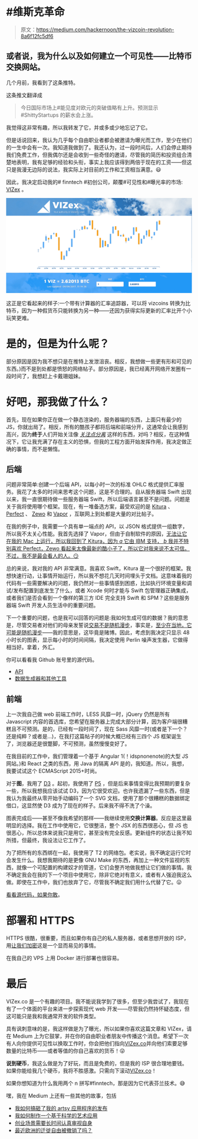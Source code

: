 # #维斯克革命

> 原文：<https://medium.com/hackernoon/the-vizcoin-revolution-8a6f12fc5df6>

## 或者说，我为什么以及如何建立一个可见性——比特币交换网站。

几个月前，我看到了这条推特。

这条推文翻译成

> 今日国际市场上#能见度对欧元的突破值略有上升。预测显示#ShittyStartups 的薪水会上涨。

我觉得这非常有趣，所以我转发了它，并或多或少地忘记了它。

但是话说回来，我认为几乎每个自由职业者都会被邀请为曝光而工作，至少在他们的一生中会有一次。我知道我做到了。我还认为，过一段时间后，人们会停止期待我们免费工作，但我偶尔还是会收到一些奇怪的邀请，尽管我的简历和投资组合清楚地表明，我有足够的经验和头衔，事实上我应该得到两倍于现在的工资——但这只是我漫无边际的说法，我实际上对目前的工作和工资相当满意。😃

因此，我决定启动我的# finntech #初创公司，颠覆#可见性和#曝光率的市场: [VIZex](https://vizex.co/) 。

![](img/7388c769a51120dd671839b5bd92b47d.png)

这正是它看起来的样子:一个带有计算器的汇率追踪器，可以将 vizcoins 转换为比特币，因为一种假货币只能转换为另一种——还因为获得实际更新的汇率比开个小玩笑更难。

# 是的，但是为什么呢？

部分原因是因为我不想只是在推特上发泄沮丧。相反，我想做一些更有形和可见的东西。)而不是到处都是愤怒的网络帖子。部分原因是，我已经离开网络开发圈有一段时间了，我想赶上卡戴珊姐妹。

# 好吧，那我做了什么？

首先，现在如果你正在做一个静态渲染的，服务器端的东西，上面只有最少的 JS，你就出局了。相反，所有的酷孩子都将后端和前端分开，这通常会让我感到高兴，因为**终于**人们开始关注像 [*关注点分离*](https://en.wikipedia.org/wiki/Separation_of_concerns) 这样的东西，对吗？相反，在这种情况下，它让我充满了存在主义的恐惧，但我的工程方面开始发挥作用，我决定做正确的事情，而不是懒惰。

## 后端

问题非常简单:创建一个后端 API，以每小时一次的标准 OHLC 格式提供汇率服务。我花了太多的时间来思考这个问题，这是不合理的。自从服务器端 Swift 出现以来，我一直很期待做一些服务器端 Swift，所以后端语言甚至不是问题。问题是关于我将使用哪个框架。现在，有一堆备选方案，最受欢迎的是 [Kitura](http://www.kitura.io/) 、 [Perfect](https://perfect.org/) 、 [Zewo](http://zewo.io/) 和 [Vapor](http://vapor.codes/) ，互联网上到处都是大量的对比帖子。

在我的例子中，我需要一个具有单一端点的 API，以 JSON 格式提供一组数字，所以我不太关心性能。我首先选择了 Vapor，但由于自制软件的原因，[无法让它在我的 Mac 上运行，所以我回到了 Kitura，因为 *a* 它由 IBM 支持， *b* 我并不特别喜欢 Perfect，Zewo 看起来太像最新的酷小子了，所以它对我来说不太可信。不过，我不是最会看人的人。😏](https://stackoverflow.com/questions/45837506/installing-vapor-on-macos-without-needing-homebrew)

总的来说，我对我的 API 非常满意。我喜欢 Swift，Kitura 是一个很好的框架。我想快速行动，让事情开始运行，所以我不想花几天时间埋头于文档。这意味着我的代码有一些需要解决的问题，我仍然对一些事情感到困惑，比如执行环境变量和调试/发布配置到底发生了什么，或者 Xcode 何时才能与 Swift 包管理器正确集成，或者我们是否会看到一个像样的第三方 IDE 完全支持 Swift 和 SPM？这些是服务器端 Swift 开发人员生活中的重要问题。

下一个重要的问题，也是我可以回答的问题是:我如何生成可信的数据？我的意思是，尽管交易者对他们的母亲发誓说[交易不是随机漫步](https://www.dukascopy.com/fxcomm/fx-article-contest/?Forex-Is-Not-A-Random=&action=read&id=1915)，事实是，[至少在当地，它可能是随机漫步](https://www.jstor.org/stable/25825284?seq=1#page_scan_tab_contents)——我的意思是，这毕竟是赌博。因此，考虑到我决定只显示 48 小时长的图表，显示每小时的时间间隔，我决定使用 Perlin 噪声发生器，它做得相当好。拿着，外汇。

你可以看看我 Github 账号里的源代码。

*   [API](https://github.com/Morpheu5/VIZex-api)
*   [数据生成器和其他工具](https://github.com/Morpheu5/VIZex-tools)

## 前端

上一次我自己做 web 前端工作时，LESS 风靡一时，jQuery 仍然是所有 Javascript 内容的首选库，您希望在服务器上完成大部分计算，因为客户端很糟糕且不可预测。是的，已经有一段时间了，现在 Sass 风靡一时(或者是下一个？还是纯粹？或者是…)，在我打这篇帖子的时候大概已经有三四个 JS 框架诞生了，浏览器还是很蹩脚，不可预测，虽然慢慢变好了。

在我目前的工作中，我们管理着一个基于 Angular 1(！idspnonenote)的大型 JS 网站。)和 React 之类的东西，用 Java 的隔离 API 是的，我知道。所以，我想，我要试试这个 ECMAScript 2015+时尚。

对于**图**，我用了 [D3](https://d3js.org/) 。起初，我使用了 [P5](https://p5js.org/) ，但是后来事情变得比我预期的要复杂一些，所以我想我应该试试 D3，因为它很受欢迎。也许我遗漏了一些东西，但是我认为我最终从零开始手动编码了一个 SVG 文档，使用了那个很糟糕的数据绑定借口，这显然使 D3 成为了现在的样子。后来我不得不洗了个澡。

图表完成后——甚至不像我希望的那样——我继续使用**交换计算器**。反应是这里最明显的选择。我在工作中使用它，它很整洁，整个 JSX 的东西很恶心，但 JS 也很恶心，所以总体来说我只是用它，甚至没有完全反感。更新组件的状态让我不知所措，但最终，我设法让它工作了。

为了把所有的东西绑在一起，我使用了 T2 的网络包。老实说，我不确定运行它时会发生什么。我想我期待的是更像 GNU Make 的东西，再加上一种文件监视的东西，就像一个可配置的构建奴才的管道，它们会整齐地做我想让它们做的事情。我不确定我会在我的下一个项目中使用它，除非它绝对有意义，或者有人强迫我这么做。即使在工作中，我们也放弃了它，尽管我不确定我们用什么代替了它。😛

[看看源代码，如果你敢](https://github.com/Morpheu5/VIZex-app)。

# 部署和 HTTPS

HTTPS 很酷，很重要，而且如果你有自己的私人服务器，或者思想开放的 ISP，用[让我们加密](https://letsencrypt.org/)这是一个显而易见的事情。

在我自己的 VPS 上用 Docker 进行部署也很容易。

# 最后

VIZex.co 是一个有趣的项目。我不能说我学到了很多，但至少我尝试了，我现在有了一个体面的平台来进一步探索现代 web 开发——尽管我仍然持怀疑态度，但这可能只是我和我通常开发的软件类型。

具有讽刺意味的是，我这样做是为了曝光，所以如果你喜欢这篇文章和 VIZex，请在 Medium 上为它鼓掌，并在你的自由职业者朋友中传播这个消息。希望下一次有人向你提供可见性以换取工作时，你会把他们指向[VIZex.co](https://vizex.co/)并向他们索要足够数量的比特币——或者等值的你自己喜欢的货币！😜

**说到硬币**，我这么做是为了好玩，而且是免费的，但是我的 ISP 很合理地要钱。如果你能给我几个硬币，我将不胜感激。只需向下滚动[VIZex.co](https://vizex.co/)！

如果你想知道为什么我用两个 n 拼写#finntech，那是因为它代表芬兰技术。😅

嘿，我在 Medium 上还有一些其他的故事，包括

*   [我如何搞砸了我的 artsy 应用程序的发布](/@morpheu5/how-i-messed-up-my-artsy-apps-launch-e684111de532)
*   [我如何制作一个基于科学的艺术应用](/@morpheu5/how-i-made-an-artsy-app-based-in-science-a3690164a9ce)
*   [创业场景需要长时间认真审视自身](/@morpheu5/the-startup-scene-has-to-take-a-long-hard-look-at-itself-6d77a9531814)
*   [最近欧洲的迁徙自由被撤销了吗？](/@morpheu5/has-the-freedom-of-movement-in-europe-been-revoked-recently-24cf11613139)